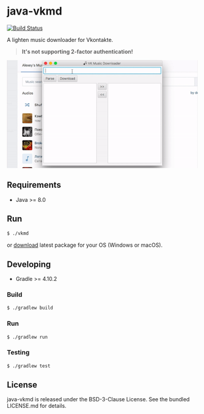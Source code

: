 java-vkmd
=========

[![Build Status](https://travis-ci.org/bupy7/java-vkmd.svg?branch=master)](https://travis-ci.org/bupy7/java-vkmd)

A lighten music downloader for Vkontakte.

> **It's not supporting 2-factor authentication!**

![java-vkmd](screenshot.gif)

Requirements
------------

- Java >= 8.0

Run
---

```bash
$ ./vkmd
```

or [download](https://github.com/bupy7/java-vkmd/releases) latest package for your OS (Windows or macOS).

Developing
----------

- Gradle >= 4.10.2

### Build

```bash
$ ./gradlew build
```

### Run

```bash
$ ./gradlew run
```


### Testing

```bash
$ ./gradlew test
```

License
-------

java-vkmd is released under the BSD-3-Clause License. See the bundled LICENSE.md for details.
